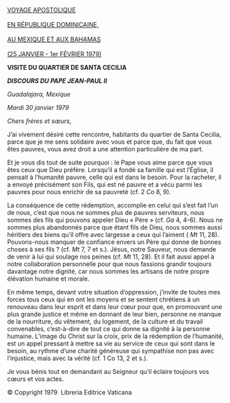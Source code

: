 [VOYAGE APOSTOLIQUE \
\
EN RÉPUBLIQUE DOMINICAINE, \
\
AU MEXIQUE ET AUX BAHAMAS\
\
(25 JANVIER - 1er FÉVRIER 1979)](http://www.vatican.va/holy_father/john_paul_ii/travels/sub_index1979/trav_rep-dom-mexico-bahamas_fr.htm)

**VISITE DU QUARTIER DE SANTA CECILIA**

***DISCOURS DU PAPE JEAN-PAUL II***

*Guadalajara, Mexique*

*Mardi 30 janvier 1979*

*Chers frères et sœurs,*

J’ai vivement désiré cette rencontre, habitants du quartier de Santa Cecilia, parce que je me sens solidaire avec vous et parce que, du fait que vous êtes pauvres, vous avez droit a une attention particulière de ma part.

Et je vous dis tout de suite pourquoi : le Pape vous aime parce que vous êtes ceux que Dieu préfère. Lorsqu’il a fondé sa famille qui est l’Église, il pensait à l’humanité pauvre, celle qui est dans le besoin. Pour la racheter, il a envoyé précisément son Fils, qui est né pauvre et a vécu parmi les pauvres pour nous enrichir de sa pauvreté (cf. 2 *Co* 8, 9).

La conséquence de cette rédemption, accomplie en celui qui s’est fait l’un de nous, c’est que nous ne sommes plus de pauvres serviteurs, nous sommes des fils qui pouvons appeler Dieu « Père » (cf. *Ga* 4, 4-6). Nous ne sommes plus abandonnés parce que étant fils de Dieu, nous sommes aussi héritiers des biens qu’il offre avec largesse a ceux qui l’aiment ( *Mt* 11, 28). Pouvons-nous manquer de confiance envers un Père qui donne de bonnes choses à ses fils ? (cf. *Mt* 7, 7 et s.). Jésus, notre Sauveur, nous demande de venir à lui qui soulage nos peines (cf. *Mt* 11, 28). Et il fait aussi appel à notre collaboration personnelle pour que nous fassions grandir toujours davantage notre dignité, car nous sommes les artisans de notre propre élévation humaine et morale.

En même temps, devant votre situation d’oppression, j’invite de toutes mes forces tous ceux qui en ont les moyens et se sentent chrétiens à un renouveau dans leur esprit et dans leur cœur pour que, en promouvant une plus grande justice et même en donnant de leur bien, personne ne manque de la nourriture, du vêtement, du logement, de la culture et du travail convenables, c’est-à-dire de tout ce qui donne sa dignité à la personne humaine. L’image du Christ sur la croix, prix de la rédemption de l’humanité, est un appel pressant à mettre sa vie au service de ceux qui sont dans le besoin, au rythme d’une charité généreuse qui sympathise non pas avec l’injustice, mais avec la vérité (cf. 1 Co 13, 2 et s.).

Je vous bénis tout en demandant au Seigneur qu’il éclaire toujours vos cœurs et vos actes.

© Copyright 1979  Libreria Editrice Vaticana